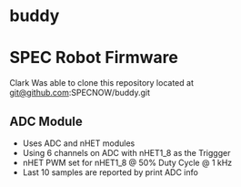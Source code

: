 buddy
=====

# SPEC Robot Firmware
Clark Was able to clone this repository located at 
git@github.com:SPECNOW/buddy.git


## ADC Module
* Uses ADC and nHET modules
* Using 6 channels on ADC with nHET1_8 as the Triggger
* nHET PWM set for nHET1_8 @ 50% Duty Cycle @ 1 kHz
* Last 10 samples are reported by print ADC info